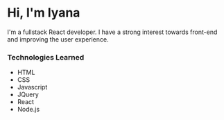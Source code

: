 <!-- ### Hi there 👋
 -->
<!--
**yayakix/yayakix** is a ✨ _special_ ✨ repository because its `README.md` (this file) appears on your GitHub profile.

Here are some ideas to get you started:

- 🔭 I’m currently working on ...
- 🌱 I’m currently learning ...
- 👯 I’m looking to collaborate on ...
- 🤔 I’m looking for help with ...
- 💬 Ask me about ...
- 📫 How to reach me: ...
- 😄 Pronouns: ...
- ⚡ Fun fact: ...
-->
# Hi, I'm Iyana
I'm a fullstack React developer. I have a strong interest towards front-end and improving the user experience.


### Technologies Learned
- HTML
- CSS
- Javascript
- JQuery
- React
- Node.js

<!-- img goes here -->



